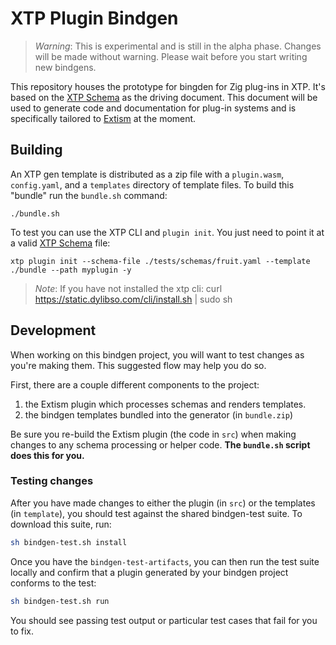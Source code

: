 # XTP Plugin Bindgen

> _Warning_: This is experimental and is still in the alpha phase. Changes will
> be made without warning. Please wait before you start writing new bindgens.

This repository houses the prototype for bingden for Zig plug-ins in XTP. It's
based on the [XTP Schema](https://docs.xtp.dylibso.com/docs/concepts/xtp-schema)
as the driving document. This document will be used to generate code and
documentation for plug-in systems and is specifically tailored to
[Extism](https://extism.org/) at the moment.

## Building

An XTP gen template is distributed as a zip file with a `plugin.wasm`,
`config.yaml`, and a `templates` directory of template files. To build this
"bundle" run the `bundle.sh` command:

```
./bundle.sh
```

To test you can use the XTP CLI and `plugin init`. You just need to point it at
a valid [XTP Schema](https://docs.xtp.dylibso.com/docs/concepts/xtp-schema)
file:

```
xtp plugin init --schema-file ./tests/schemas/fruit.yaml --template ./bundle --path myplugin -y
```

> _Note_: If you have not installed the xtp cli: curl
> https://static.dylibso.com/cli/install.sh | sudo sh

## Development

When working on this bindgen project, you will want to test changes as you're
making them. This suggested flow may help you do so.

First, there are a couple different components to the project:

1. the Extism plugin which processes schemas and renders templates.
2. the bindgen templates bundled into the generator (in `bundle.zip`)

Be sure you re-build the Extism plugin (the code in `src`) when making changes
to any schema processing or helper code. **The `bundle.sh` script does this for
you.**

### Testing changes

After you have made changes to either the plugin (in `src`) or the templates (in
`template`), you should test against the shared bindgen-test suite. To download
this suite, run:

```sh
sh bindgen-test.sh install
```

Once you have the `bindgen-test-artifacts`, you can then run the test suite
locally and confirm that a plugin generated by your bindgen project conforms to
the test:

```sh
sh bindgen-test.sh run
```

You should see passing test output or particular test cases that fail for you to
fix.
